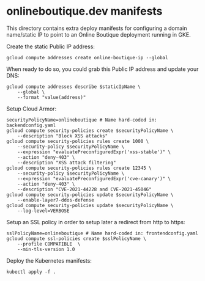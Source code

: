 # onlineboutique.dev manifests

This directory contains extra deploy manifests for configuring a domain name/static IP to point to an Online Boutique deployment running in GKE.

Create the static Public IP address:
```
gcloud compute addresses create online-boutique-ip --global
```

When ready to do so, you could grab this Public IP address and update your DNS:
```
gcloud compute addresses describe $staticIpName \
    --global \
    --format "value(address)"
```

Setup Cloud Armor:
```
securityPolicyName=onlineboutique # Name hard-coded in: backendconfig.yaml
gcloud compute security-policies create $securityPolicyName \
    --description "Block XSS attacks"
gcloud compute security-policies rules create 1000 \
    --security-policy $securityPolicyName \
    --expression "evaluatePreconfiguredExpr('xss-stable')" \
    --action "deny-403" \
    --description "XSS attack filtering"
gcloud compute security-policies rules create 12345 \
    --security-policy $securityPolicyName \
    --expression "evaluatePreconfiguredExpr('cve-canary')" \
    --action "deny-403" \
    --description "CVE-2021-44228 and CVE-2021-45046"
gcloud compute security-policies update $securityPolicyName \
    --enable-layer7-ddos-defense
gcloud compute security-policies update $securityPolicyName \
    --log-level=VERBOSE
```

Setup an SSL policy in order to setup later a redirect from http to https:
```
sslPolicyName=onlineboutique # Name hard-coded in: frontendconfig.yaml
gcloud compute ssl-policies create $sslPolicyName \
    --profile COMPATIBLE  \
    --min-tls-version 1.0
```

Deploy the Kubernetes manifests:
```
kubectl apply -f .
```
